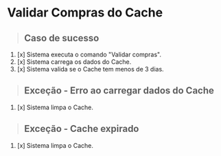 # Validar Compras do Cache

> ## Caso de sucesso
1. [x] Sistema executa o comando "Validar compras".
2. [x] Sistema carrega os dados do Cache.
3. [x] Sistema valida se o Cache tem menos de 3 dias.

> ## Exceção - Erro ao carregar dados do Cache
1. [x] Sistema limpa o Cache.

> ## Exceção - Cache expirado
1. [x] Sistema limpa o Cache.